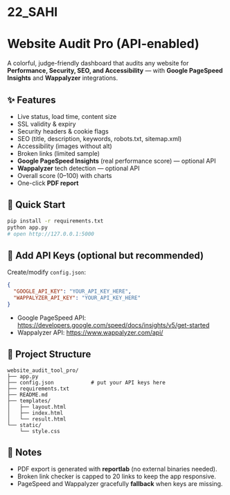 # 22_SAHI
# Website Audit Pro (API-enabled)

A colorful, judge-friendly dashboard that audits any website for **Performance, Security, SEO, and Accessibility** — with **Google PageSpeed Insights** and **Wappalyzer** integrations.

## ✨ Features
- Live status, load time, content size
- SSL validity & expiry
- Security headers & cookie flags
- SEO (title, description, keywords, robots.txt, sitemap.xml)
- Accessibility (images without alt)
- Broken links (limited sample)
- **Google PageSpeed Insights** (real performance score) — optional API
- **Wappalyzer** tech detection — optional API
- Overall score (0–100) with charts
- One-click **PDF report**

## 🚀 Quick Start
```bash
pip install -r requirements.txt
python app.py
# open http://127.0.0.1:5000
```

## 🔑 Add API Keys (optional but recommended)
Create/modify `config.json`:
```json
{
  "GOOGLE_API_KEY": "YOUR_API_KEY_HERE",
  "WAPPALYZER_API_KEY": "YOUR_API_KEY_HERE"
}
```

- Google PageSpeed API: https://developers.google.com/speed/docs/insights/v5/get-started
- Wappalyzer API: https://www.wappalyzer.com/api/

## 🧰 Project Structure
```
website_audit_tool_pro/
├── app.py
├── config.json            # put your API keys here
├── requirements.txt
├── README.md
├── templates/
│   ├── layout.html
│   ├── index.html
│   └── result.html
└── static/
    └── style.css
```

## 📝 Notes
- PDF export is generated with **reportlab** (no external binaries needed).
- Broken link checker is capped to 20 links to keep the app responsive.
- PageSpeed and Wappalyzer gracefully **fallback** when keys are missing.
